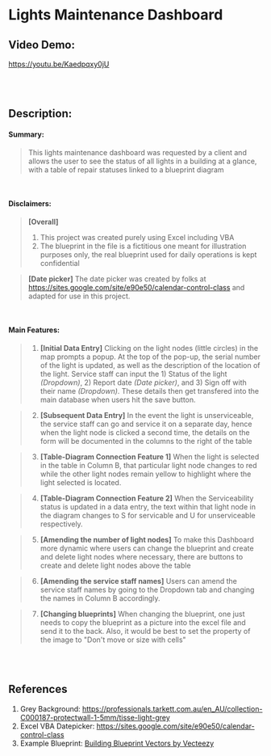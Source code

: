 # Lights Maintenance Dashboard

<section>

## Video Demo:

https://youtu.be/Kaedpqxy0jU

</section>
<br><br>

## Description:

#### Summary:

> This lights maintenance dashboard was requested by a client and allows the user to see the status of all lights in a building at a glance, with a table of repair statuses linked to a blueprint diagram

<br>

#### Disclaimers:

> **[Overall]**
>
> 1. This project was created purely using Excel including VBA
> 2. The blueprint in the file is a fictitious one meant for illustration purposes only, the real blueprint used for daily operations is kept confidential

> **[Date picker]**
> The date picker was created by folks at https://sites.google.com/site/e90e50/calendar-control-class and adapted for use in this project.

<br>

#### Main Features:

> 1. **[Initial Data Entry]**
>    Clicking on the light nodes (little circles) in the map prompts a popup. At the top of the pop-up, the serial number of the light is updated, as well as the description of the location of the light. Service staff can input the 1) Status of the light _(Dropdown)_, 2) Report date _(Date picker)_, and 3) Sign off with their name _(Dropdown)_. These details then get transfered into the main database when users hit the save button.

> 2. **[Subsequent Data Entry]**
>    In the event the light is unserviceable, the service staff can go and service it on a separate day, hence when the light node is clicked a second time, the details on the form will be documented in the columns to the right of the table

> 3. **[Table-Diagram Connection Feature 1]**
>    When the light is selected in the table in Column B, that particular light node changes to red while the other light nodes remain yellow to highlight where the light selected is located.

> 4. **[Table-Diagram Connection Feature 2]**
>    When the Serviceability status is updated in a data entry, the text within that light node in the diagram changes to S for servicable and U for unserviceable respectively.

> 5. **[Amending the number of light nodes]**
>    To make this Dashboard more dynamic where users can change the blueprint and create and delete light nodes where necessary, there are buttons to create and delete light nodes above the table

> 6. **[Amending the service staff names]**
>    Users can amend the service staff names by going to the Dropdown tab and changing the names in Column B accordingly.

> 7. **[Changing blueprints]**
>    When changing the blueprint, one just needs to copy the blueprint as a picture into the excel file and send it to the back. Also, it would be best to set the property of the image to "Don't move or size with cells"

<br><br>

## References

1. Grey Background: https://professionals.tarkett.com.au/en_AU/collection-C000187-protectwall-1-5mm/tisse-light-grey
2. Excel VBA Datepicker: https://sites.google.com/site/e90e50/calendar-control-class
3. Example Blueprint: <a href = "https://www.vecteezy.com/free-vector/building-blueprint">Building Blueprint Vectors by Vecteezy</a>
